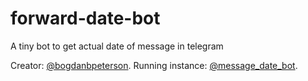 # forward-date-bot

A tiny bot to get actual date of message in telegram

Creator: [@bogdanbpeterson](https://t.me/bogdanbpeterson).
Running instance: [@message_date_bot](htts://t.me/message_date_bot).
